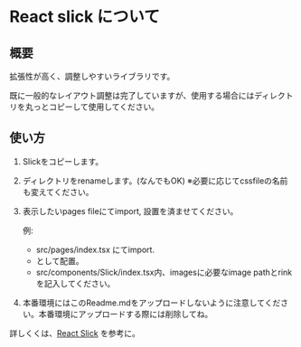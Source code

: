 # React slick について

## 概要

拡張性が高く、調整しやすいライブラリです。

既に一般的なレイアウト調整は完了していますが、使用する場合にはディレクトリを丸っとコピーして使用してください。

## 使い方

1. Slickをコピーします。
2. ディレクトリをrenameします。(なんでもOK)
   ※必要に応じてcssfileの名前も変えてください。
3. 表示したいpages fileにてimport, 設置を済ませてください。
   
   例:
   - src/pages/index.tsx にてimport.
   - <ComponentFileName />として配置。
   - src/components/Slick/index.tsx内、imagesに必要なimage pathとrinkを記入してください。

4. 本番環境にはこのReadme.mdをアップロードしないように注意してください。本番環境にアップロードする際には削除してね。

詳しくくは、[React Slick](https://github.com/akiran/react-slick) を参考に。
